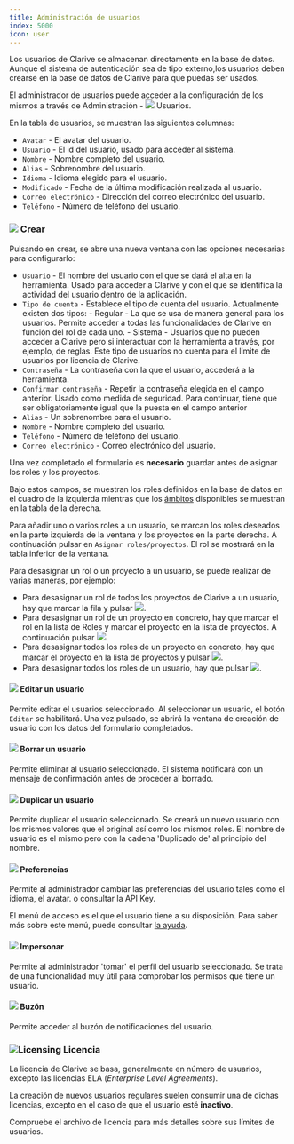 ```yaml
---
title: Administración de usuarios
index: 5000
icon: user
---
```


Los usuarios de Clarive se almacenan directamente en la base de datos. Aunque el sistema de autenticación sea de tipo externo,los usuarios deben crearse en la base de datos de Clarive para que puedas ser usados.

El administrador de usuarios puede acceder a la configuración de los mismos a través de Administración - <img src="/static/images/icons/user.svg" /> Usuarios.

En la tabla de usuarios, se muestran las siguientes columnas:

- `Avatar` - El avatar del usuario.
- `Usuario` - El id del usuario, usado para acceder al sistema.
- `Nombre` - Nombre completo del usuario.
- `Alias` - Sobrenombre del usuario.
- `Idioma` - Idioma elegido para el usuario.
- `Modificado` - Fecha de la última modificación realizada al usuario.
- `Correo electrónico` - Dirección del correo electrónico del usuario.
- `Teléfono` - Número de teléfono del usuario.

### <img src="/static/images/icons/add.svg" /> Crear

Pulsando en crear, se abre una nueva ventana con las opciones necesarias para configurarlo:

- `Usuario` - El nombre del usuario con el que se dará el alta en la herramienta. Usado para acceder a Clarive y con el que se identifica la actividad del usuario dentro de la aplicación.
- `Tipo de cuenta` - Establece el tipo de cuenta del usuario. Actualmente existen dos tipos:
       - Regular - La que se usa de manera general para los usuarios. Permite acceder a todas las funcionalidades de Clarive en función del rol de cada uno.
       - Sistema - Usuarios que no pueden acceder a Clarive pero si interactuar con la herramienta a través, por ejemplo, de reglas. Este tipo de usuarios no cuenta para el limite de usuarios por licencia de Clarive.
- `Contraseña` - La contraseña con la que el usuario, accederá a la herramienta.
- `Confirmar contraseña` - Repetir la contraseña elegida en el campo anterior. Usado como medida de seguridad. Para continuar, tiene que ser obligatoriamente igual que la puesta en el campo anterior
- `Alias` - Un sobrenombre para el usuario.
- `Nombre` - Nombre completo del usuario.
- `Teléfono` - Número de teléfono del usuario.
- `Correo electrónico` - Correo electrónico del usuario.

Una vez completado el formulario es **necesario** guardar antes de asignar los roles y los proyectos.

Bajo estos campos, se muestran los roles definidos en la base de datos en el cuadro de la izquierda mientras que los [ámbitos](concepts/scope) disponibles se muestran en la tabla de la derecha.

Para añadir uno o varios roles a un usuario, se marcan los roles deseados en la parte izquierda de la ventana y los proyectos en la parte derecha. A continuación pulsar en `Asignar roles/proyectos`. El rol se mostrará en la tabla inferior de la ventana.

Para desasignar un rol o un proyecto a un usuario, se puede realizar de varias maneras, por ejemplo:

- Para desasignar un rol de todos los proyectos de Clarive a un usuario, hay que marcar la fila y pulsar <img src="/static/images/icons/delete_red.svg" />.
- Para desasignar un rol de un proyecto en concreto, hay que marcar el rol en la lista de Roles y marcar el proyecto en la lista de proyectos. A continuación pulsar <img src="/static/images/icons/key_delete.svg" />.
- Para desasignar todos los roles de un proyecto en concreto, hay que marcar el proyecto en la lista de proyectos y pulsar <img src="/static/images/icons/key_delete.svg" />.
- Para desasignar todos los roles de un usuario, hay que pulsar <img src="/static/images/icons/del_all.svg" />.

#### <img src="/static/images/icons/edit.svg" /> Editar un usuario

Permite editar el usuarios seleccionado. Al seleccionar un usuario, el botón `Editar` se habilitará. Una vez pulsado, se abrirá la ventana de creación de usuario con los datos del formulario completados.


#### <img src="/static/images/icons/delete.svg" /> Borrar un usuario

Permite eliminar al usuario seleccionado. El sistema notificará con un mensaje de confirmación antes de proceder al borrado.


#### <img src="/static/images/icons/copy.svg" /> Duplicar un usuario

Permite duplicar el usuario seleccionado. Se creará un nuevo usuario con los mismos valores que el original así como los mismos roles. El nombre de usuario es el mismo pero con la cadena 'Duplicado de' al principio del nombre.


#### <img src="/static/images/icons/prefs.svg" /> Preferencias

Permite al administrador cambiar las preferencias del usuario tales como el idioma, 
el avatar. o consultar la API Key.

El menú de acceso es el que el usuario tiene a su disposición. Para saber más sobre este menú, puede consultar [la ayuda](getting-started/prefs).

#### <img src="/static/images/icons/surrogate.svg" /> Impersonar

Permite al administrador 'tomar' el perfil del usuario seleccionado. Se trata de una funcionalidad muy útil para comprobar los permisos que tiene un usuario.

#### <img src="/static/images/icons/envelope.svg" /> Buzón

Permite acceder al buzón de notificaciones del usuario.

### <img src = "/static/images/icons/about.svg" alt='Licensing' /> Licencia

La licencia de Clarive se basa, generalmente en número de usuarios, excepto las licencias ELA (*Enterprise Level Agreements*).

La creación de nuevos usuarios regulares suelen consumir una de dichas licencias, excepto en el caso de que el usuario esté **inactivo**.

Compruebe el archivo de licencia para más detalles sobre sus límites de usuarios.
